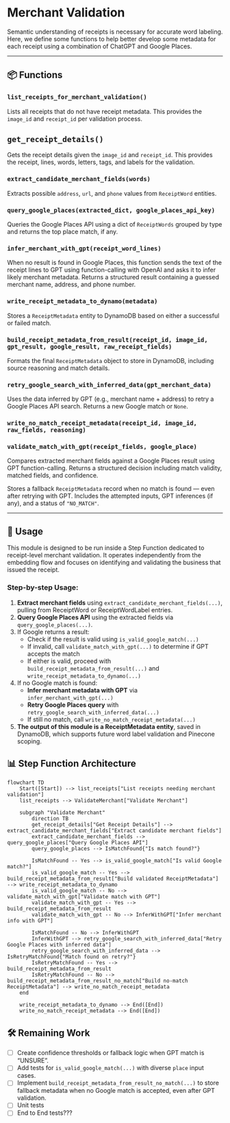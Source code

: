 # Merchant Validation

Semantic understanding of receipts is necessary for accurate word labeling. Here, we define some functions to help better develop some metadata for each receipt using a combination of ChatGPT and Google Places.

---

## 📦 Functions

### `list_receipts_for_merchant_validation()`

Lists all receipts that do not have receipt metadata. This provides the `image_id` and `receipt_id` per validation process.

## `get_receipt_details()`

Gets the receipt details given the `image_id` and `receipt_id`. This provides the receipt, lines, words, letters, tags, and labels for the validation.

### `extract_candidate_merchant_fields(words)`

Extracts possible `address`, `url`, and `phone` values from `ReceiptWord` entities.

### `query_google_places(extracted_dict, google_places_api_key)`

Queries the Google Places API using a dict of `ReceiptWords` grouped by type and returns the top place match, if any.

### `infer_merchant_with_gpt(receipt_word_lines)`

When no result is found in Google Places, this function sends the text of the receipt lines to GPT using function-calling with OpenAI and asks it to infer likely merchant metadata. Returns a structured result containing a guessed merchant name, address, and phone number.

### `write_receipt_metadata_to_dynamo(metadata)`

Stores a `ReceiptMetadata` entity to DynamoDB based on either a successful or failed match.

### `build_receipt_metadata_from_result(receipt_id, image_id, gpt_result, google_result, raw_receipt_fields)`

Formats the final `ReceiptMetadata` object to store in DynamoDB, including source reasoning and match details.

### `retry_google_search_with_inferred_data(gpt_merchant_data)`

Uses the data inferred by GPT (e.g., merchant name + address) to retry a Google Places API search. Returns a new Google match or `None`.

### `write_no_match_receipt_metadata(receipt_id, image_id, raw_fields, reasoning)`

### `validate_match_with_gpt(receipt_fields, google_place)`

Compares extracted merchant fields against a Google Places result using GPT function-calling. Returns a structured decision including match validity, matched fields, and confidence.

Stores a fallback `ReceiptMetadata` record when no match is found — even after retrying with GPT. Includes the attempted inputs, GPT inferences (if any), and a status of `"NO_MATCH"`.

---

## 🧠 Usage

This module is designed to be run inside a Step Function dedicated to receipt-level merchant validation. It operates independently from the embedding flow and focuses on identifying and validating the business that issued the receipt.

### Step-by-step Usage:

1. **Extract merchant fields** using `extract_candidate_merchant_fields(...)`, pulling from ReceiptWord or ReceiptWordLabel entries.
2. **Query Google Places API** using the extracted fields via `query_google_places(...)`.
3. If Google returns a result:
   - Check if the result is valid using `is_valid_google_match(...)`
   - If invalid, call `validate_match_with_gpt(...)` to determine if GPT accepts the match
   - If either is valid, proceed with `build_receipt_metadata_from_result(...)` and `write_receipt_metadata_to_dynamo(...)`
4. If no Google match is found:
   - **Infer merchant metadata with GPT** via `infer_merchant_with_gpt(...)`
   - **Retry Google Places query** with `retry_google_search_with_inferred_data(...)`
   - If still no match, call `write_no_match_receipt_metadata(...)`
5. **The output of this module is a ReceiptMetadata entity**, saved in DynamoDB, which supports future word label validation and Pinecone scoping.

## 📊 Step Function Architecture

```mermaid
flowchart TD
    Start([Start]) --> list_receipts["List receipts needing merchant validation"]
    list_receipts --> ValidateMerchant["Validate Merchant"]

    subgraph "Validate Merchant"
        direction TB
        get_receipt_details["Get Receipt Details"] --> extract_candidate_merchant_fields["Extract candidate merchant fields"]
        extract_candidate_merchant_fields --> query_google_places["Query Google Places API"]
        query_google_places --> IsMatchFound{"Is match found?"}

        IsMatchFound -- Yes --> is_valid_google_match["Is valid Google match?"]
        is_valid_google_match -- Yes --> build_receipt_metadata_from_result["Build validated ReceiptMetadata"] --> write_receipt_metadata_to_dynamo
        is_valid_google_match -- No --> validate_match_with_gpt["Validate match with GPT"]
        validate_match_with_gpt -- Yes --> build_receipt_metadata_from_result
        validate_match_with_gpt -- No --> InferWithGPT["Infer merchant info with GPT"]

        IsMatchFound -- No --> InferWithGPT
        InferWithGPT --> retry_google_search_with_inferred_data["Retry Google Places with inferred data"]
        retry_google_search_with_inferred_data --> IsRetryMatchFound{"Match found on retry?"}
        IsRetryMatchFound -- Yes --> build_receipt_metadata_from_result
        IsRetryMatchFound -- No --> build_receipt_metadata_from_result_no_match["Build no-match ReceiptMetadata"] --> write_no_match_receipt_metadata
    end

    write_receipt_metadata_to_dynamo --> End([End])
    write_no_match_receipt_metadata --> End([End])
```

## 🛠️ Remaining Work

- [ ] Create confidence thresholds or fallback logic when GPT match is “UNSURE”.
- [ ] Add tests for `is_valid_google_match(...)` with diverse `place` input cases.
- [ ] Implement `build_receipt_metadata_from_result_no_match(...)` to store fallback metadata when no Google match is accepted, even after GPT validation.
- [ ] Unit tests
- [ ] End to End tests???
